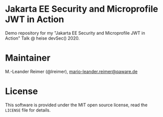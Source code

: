 # Jakarta EE Security and Microprofile JWT in Action

Demo repository for my "Jakarta EE Security and Microprofile JWT in Action" Talk @ heise devSec() 2020.

# Maintainer
  
M.-Leander Reimer (@lreimer), <mario-leander.reimer@qaware.de>

# License
This software is provided under the MIT open source license, read the `LICENSE` file for details.

